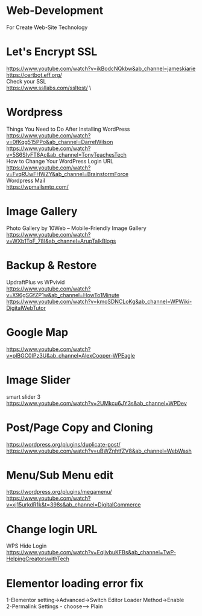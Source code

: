 # Web-Development
For Create Web-Site Technology

# Let's Encrypt SSL
https://www.youtube.com/watch?v=ikBodcNQkbw&ab_channel=jameskiarie \
https://certbot.eff.org/ \
Check your SSL \
https://www.ssllabs.com/ssltest/  \


# Wordpress
Things You Need to Do After Installing WordPress \
https://www.youtube.com/watch?v=0fKqg515PPo&ab_channel=DarrelWilson \
https://www.youtube.com/watch?v=5S6SIvFT8Ac&ab_channel=TonyTeachesTech \
How to Change Your WordPress Login URL \
https://www.youtube.com/watch?v=FvqRUwFHWZY&ab_channel=BrainstormForce \
Wordpress Mail \
https://wpmailsmtp.com/

# Image Gallery
Photo Gallery by 10Web – Mobile-Friendly Image Gallery \
https://www.youtube.com/watch?v=WXb1ToF_78I&ab_channel=ArupTalkBlogs

# Backup & Restore
UpdraftPlus vs WPvivid \
https://www.youtube.com/watch?v=X96gSGfZP1w&ab_channel=HowTo1Minute \
https://www.youtube.com/watch?v=kmoSDNCLoKg&ab_channel=WPWiki-DigitalWebTutor

# Google Map
https://www.youtube.com/watch?v=plBGC0IPz3U&ab_channel=AlexCooper-WPEagle

# Image Slider
smart slider 3 \
https://www.youtube.com/watch?v=2UMkcu6JY3s&ab_channel=WPDev

# Post/Page Copy and Cloning
https://wordpress.org/plugins/duplicate-post/ \
https://www.youtube.com/watch?v=uBWZnhtfZV8&ab_channel=WebWash

# Menu/Sub Menu edit
https://wordpress.org/plugins/megamenu/ \
https://www.youtube.com/watch?v=xj15urkdR1k&t=398s&ab_channel=DigitalCommerce

# Change login URL
WPS Hide Login \
https://www.youtube.com/watch?v=EqiivbuKFBs&ab_channel=TwP-HelpingCreatorswithTech

# Elementor loading error fix
1-Elementor setting->Advanced->Switch Editor Loader Method->Enable \
2-Permalink Settings - choose--> Plain
